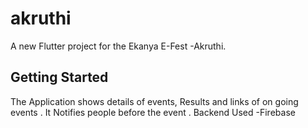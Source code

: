 # akruthi

A new Flutter project for the Ekanya E-Fest -Akruthi.

## Getting Started

The Application shows details of events, Results and links of on going events .
It Notifies people before the event .
Backend Used -Firebase

